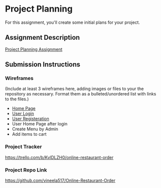 # Project Planning
For this assignment, you'll create some initial plans for your project.

## Assignment Description
[Project Planning Assignment](https://education.launchcode.org/liftoff/assignments/planning/)

## Submission Instructions

### Wireframes

(Include at least 3 wireframes here, adding images or files to your the repository as necessary. Format them as a bulleted/unordered list with links to the files.)
* [Home Page](https://github.com/vineela517/liftoff-assignments/blob/master/P3-Project_Planning/HomePage.pdf)
* [User Login](https://github.com/vineela517/liftoff-assignments/blob/master/P3-Project_Planning/User%20Login.pdf)
* [User Registeration](https://github.com/vineela517/liftoff-assignments/blob/master/P3-Project_Planning/User%20Registeration.pdf)
* User Home Page after login
* Create Menu by Admin
* Add items to cart

### Project Tracker

https://trello.com/b/KvlDLZH0/online-restaurant-order

### Project Repo Link

https://github.com/vineela517/Online-Restaurant-Order
